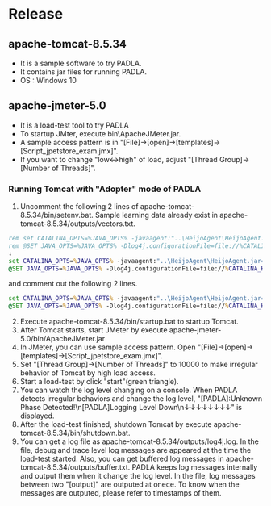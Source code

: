 # Release
## apache-tomcat-8.5.34
* It is a sample software to try PADLA.
* It contains jar files for running PADLA.
* OS : Windows 10

## apache-jmeter-5.0
* It is a load-test tool to try PADLA
* To startup JMter, execute bin\ApacheJMeter.jar.
* A sample access pattern is in "[File]->[open]->[templates]->[Script_jpetstore_exam.jmx]".
* If you want to change "low<->high" of load, adjust "[Thread Group]->[Number of Threads]".

### Running Tomcat with "Adopter" mode of PADLA
1. Uncomment the following 2 lines of apache-tomcat-8.5.34/bin/setenv.bat. Sample learning data already exist in apache-tomcat-8.5.34/outputs/vectors.txt.
```bat
rem set CATALINA_OPTS=%JAVA_OPTS% -javaagent:"..\HeijoAgent\HeijoAgent.jar=target=jpetstore_plus_tomcat-juli.jar,learningData=..\outputs\vectors.txt,bufferOutput=..\outputs\buffer.txt,buffer=300,interval=5"
rem @SET JAVA_OPTS=%JAVA_OPTS% -Dlog4j.configurationFile=file://%CATALINA_HOME%/conf/log4j2_for_AdopterMode.xml
↓
set CATALINA_OPTS=%JAVA_OPTS% -javaagent:"..\HeijoAgent\HeijoAgent.jar=target=jpetstore_plus_tomcat-juli.jar,learningData=..\outputs\vectors.txt,bufferOutput=..\outputs\buffer.txt,buffer=300,interval=5"
@SET JAVA_OPTS=%JAVA_OPTS% -Dlog4j.configurationFile=file://%CATALINA_HOME%/conf/log4j2_for_AdopterMode.xml
```
and comment out the following 2 lines.
```bat
set CATALINA_OPTS=%JAVA_OPTS% -javaagent:"..\HeijoAgent\HeijoAgent.jar=target=jpetstore_plus_tomcat-juli.jar,phaseOutput=..\outputs\vectors.txt,interval=5"
@SET JAVA_OPTS=%JAVA_OPTS% -Dlog4j.configurationFile=file://%CATALINA_HOME%/conf/log4j2_for_LearningMode.xml
```
2. Execute apache-tomcat-8.5.34/bin/startup.bat to startup Tomcat.
3. After Tomcat starts, start JMeter by execute apache-jmeter-5.0/bin/ApacheJMeter.jar
4. In JMeter, you can use sample access pattern. Open "[File]->[open]->[templates]->[Script_jpetstore_exam.jmx]".
5. Set "[Thread Group]->[Number of Threads]" to 10000 to make irregular behavior of Tomcat by high load access.
6. Start a load-test by click "start"(green triangle).
7. You can watch the log level changing on a console. When PADLA detects irregular behaviors and change the log level, "[PADLA]:Unknown Phase Detected!\n[PADLA]Logging Level Down\n↓↓↓↓↓↓↓↓" is displayed.
8. After the load-test finished, shutdown Tomcat by execute apache-tomcat-8.5.34/bin/shutdown.bat.
9. You can get a log file as apache-tomcat-8.5.34/outputs/log4j.log. In the file, debug and trace level log messages are appeared at the time the load-test started. Also, you can get buffered log messages in apache-tomcat-8.5.34/outputs/buffer.txt. PADLA keeps log messages internally and output them when it change the log level. In the file, log messages between two "[output]" are outputed at onece. To know when the messages are outputed, please refer to timestamps of them.
